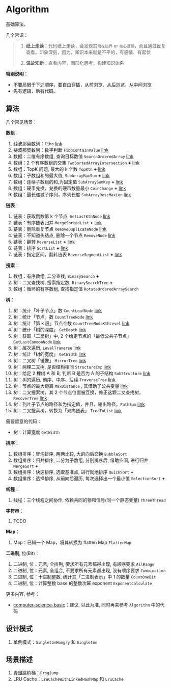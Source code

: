 # Algorithm

基础算法。

几个常识：

> 1. **纸上走读**：代码纸上走读，会发现其`潜在边界` or `核心逻辑`，而且通过反复查看，印象深刻，因为，知识本来就是不平的，有感情、有起伏
> 
> 2. **温故知新**：查看内容，图形化思考，构建知识体系

**特别说明**：

* 不要局限于下述顺序，要自由穿插，从前浏览、从后浏览、从中间浏览
* 先有逻辑，后有代码。

## 算法

几个常见场景：

**数组**：

1. 斐波那契数列：`Fibo` [link](src/main/java/top/ningg/algo/array/Fibo.java)
2. 斐波那契数列：数字判断 `FiboContainValue` [link](src/main/java/top/ningg/algo/array/FiboContainValue.java)
3. 数据：二维有序数组, 查询目标数值 `SearchOrderedArray` [link](src/main/java/top/ningg/algo/array/SearchOrderedArray.java)
4. 数组：2 个有序数组的交集 `TwoSortedArrayIntersection` **+** [link](src/main/java/top/ningg/algo/array/TwoSortedArrayIntersection.java) 
5. 数组：TopK 问题, 最大的 k 个数 `TopKth` **+** [link](src/main/java/top/ningg/algo/array/TopKth.java)
6. 数组：子数组和的最大值, `SubArrayMaxSum` **+** [link](src/main/java/top/ningg/algo/array/SubArrayMaxSum.java)
7. 数组：连续子数组的和,为固定值 `SubArraySumKey` **+** [link](src/main/java/top/ningg/algo/array/SubArraySumKey.java)
8. 数组：硬币兑换，兑换的硬币数量最小 `CoinChange` **+** [link](src/main/java/top/ningg/algo/array/CoinChange.java)
9. 数组：最长递减子序列，序列长度 `SubArrayDescMaxLen` [link](src/main/java/top/ningg/algo/array/SubArrayDescMaxLen.java)

**链表**：

1. 链表：获取倒数第 k 个节点, `GetLastKthNode` [link](src/main/java/top/ningg/algo/list/GetLastKthNode.java)
2. 链表：有序链表归并 `MergeSortedList` **+** [link](src/main/java/top/ningg/algo/list/MergeSortedList.java)
3. 链表：删除重复节点 `RemoveDuplicateNode` [link](src/main/java/top/ningg/algo/list/RemoveDuplicateNode.java)
4. 链表：不知道头结点, 删除一个节点 `RemoveNode` [link](src/main/java/top/ningg/algo/list/RemoveNode.java)
5. 链表：翻转 `ReverseList` **+** [link](src/main/java/top/ningg/algo/list/ReverseList.java)
6. 链表：排序 `SortList` **+** [link](src/main/java/top/ningg/algo/list/SortList.java)
7. 链表：指定区间，翻转链表 `ReverseSegmentList` **+** [link](src/main/java/top/ningg/algo/list/ReverseSegmentList.java)

**搜索**：

1. 数组：有序数组, 二分查找, `BinarySearch` **+**
2. 树：二叉查找树, 搜索指定数, `BinarySearchTree` **+**
3. 数组：循环的有序数组, 查找指定值 `RotateOrderedArraySearch`

**树**：

1. 树：统计「叶子节点」数 `CountLeafNode` [link](src/main/java/top/ningg/algo/tree/CountLeafNode.java)
2. 树：统计「节点」数 `CountTreeNode` [link](src/main/java/top/ningg/algo/tree/CountTreeNode.java)
3. 树：统计「第 k 层」节点个数 `CountTreeNodeKthLevel` [link](src/main/java/top/ningg/algo/tree/CountTreeNodeKthLevel.java)
4. 树：统计「树的深度」 `GetDepth` [link](src/main/java/top/ningg/algo/tree/GetDepth.java)
5. 树：获取「二叉树」中, 2 个给定节点的「最低公共子节点」 `GetLastCommonNode` [link](src/main/java/top/ningg/algo/tree/GetLastCommonNode.java)
6. 树：层次遍历, `LevelTraverse` [link](src/main/java/top/ningg/algo/tree/LevelTraverse.java)
6. 树：统计「树的宽度」 `GetWidth` [link](src/main/java/top/ningg/algo/tree/GetWidth.java)
7. 树：二叉树「镜像」 `MirrorTree` [link](src/main/java/top/ningg/algo/tree/MirrorTree.java)
8. 树：两棵二叉树, 是否结构相同 `StructureCmp` [link](src/main/java/top/ningg/algo/tree/StructureCmp.java)
9. 树：给定 2 棵树 A 和 B, 判断 B 是否为 A 的子结构 `SubStructure` [link](src/main/java/top/ningg/algo/tree/SubStructure.java)
10. 树：树的遍历, 前序、中序、后续 `TraverseTree` [link](src/main/java/top/ningg/algo/tree/TraverseTree.java)
11. 树：节点的最大距离 `MaxDistance` , 其借助了公共变量 [link](src/main/java/top/ningg/algo/tree/MaxDistance.java)
12. 树：二叉搜索树，其 2 个节点位置被互换，修正这颗二叉查找树，`RecoverTree` [link](src/main/java/top/ningg/algo/tree/RecoverTree.java)
13. 树：到叶子节点的路径和为指定值，并且，输出路径，`PathSum` [link](src/main/java/top/ningg/algo/tree/PathSum.java)
14. 树：二叉搜索树，转换为「双向链表」 `TreeToList` [link](src/main/java/top/ningg/algo/tree/TreeToList.java)

需要留意的代码：

* 树：计算宽度 `GetWidth`

**排序**：

1. 数组排序：冒泡排序, 两两比较, 大的向后交换 `BubbleSort`
2. 数组排序：归并排序, 二分为子数组, 分别排序后, 借助空间, 进行归并 `MergeSort` **+**
3. 数组排序：快速排序, 选取基准点, 进行就地排序 `QuickSort` **+**
4. 数组排序：选择排序, 从前向后遍历, 每次选择出一个最小值 `SelectionSort` **+**


**线程**：

1. 线程：三个线程之间协作, 依赖共同的锁和信号(同一个静态变量) `ThreeThread`


**字符串**：

1. TODO


**Map**：

1. Map：已知一个 Map，将其转换为 flatten Map `FlattenMap`


**二进制**, 位(Bit)：

1. 二进制, 位：元素, 全排列, 要求所有元素都得出现, 有顺序要求 `AllRange`
2. 二进制, 位：元素, 全组合, 不要求所有元素都出现, 没有顺序要求 `Combination`
3. 二进制, 位：十进制整数, 统计其「二进制表示」中 1 的数量 `CountOneBit`
4. 二进制, 位：计算整数 base 的整数次幂 exponent `ExponentCalculate`



更多内容, 参考：

* [computer-science-basic](https://github.com/ningg/computer-science-basic)：建议, 以此为准, 同时再来参考 `Algorithm` 中的代码

## 设计模式

1. 单例模式：`SingletonHungry` 和 `Singleton`


## 场景描述

1. 青蛙跳阶梯：`FrogJump`
2. LRU Cache：`LruCacheWithLinkedHashMap` 和 `LruCache`
